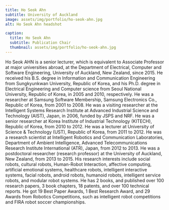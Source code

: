 ```yaml
---
title: Ho Seok Ahn
subtitle: University of Auckland
image: assets/img/portfolio/ho-seok-ahn.jpg
alt: Ho Seok Ahn headshot

caption:
  title: Ho Seok Ahn
  subtitle: Publication Chair
  thumbnail: assets/img/portfolio/ho-seok-ahn.jpg
---
```


Ho Seok AHN is a senior lecturer, which is equivalent to Associate Professor at major universities abroad, at the Department of Electrical, Computer and Software Engineering, University of Auckland, New Zealand, since 2015. He received his B.S. degree in Information and Communication Engineering from Sungkyunkwan University, Republic of Korea, and his Ph.D. degree in Electrical Engineering and Computer science from Seoul National University, Republic of Korea, in 2005 and 2010, respectively. He was a researcher at Samsung Software Membership, Samsung Electronics Co., Republic of Korea, from 2001 to 2008. He was a visiting researcher at the Intelligent Systems Research Institute at Advanced Industrial Science and Technology (AIST), Japan, in 2006, funded by JSPS and NRF. He was a senior researcher at Korea Institute of Industrial Technology (KITECH), Republic of Korea, from 2010 to 2012. He was a lecturer at University of Science & Technology (UST), Republic of Korea, from 2011 to 2012. He was a research scientist at Intelligent Robotics and Communication Laboratories, Department of Ambient Intelligence, Advanced Telecommunications Research Institute International (ATR), Japan, from 2012 to 2013. He was a postdoctoral researcher (research professor) at the University of Auckland, New Zealand, from 2013 to 2015. His research interests include social robots, cultural robots, Human-Robot Interaction, affective computing, artificial emotional systems, healthcare robots, intelligent interactive systems, facial robots, android robots, humanoid robots, intelligent service robots, and modular robot systems. He has 2 books, and published over 100 research papers, 3 book chapters, 18 patents, and over 100 technical reports. He got 19 Best Paper Awards, 1 Best Research Award, and 29 Awards from Robotics Competitions, such as intelligent robot competitions and FIRA robot soccer championships.